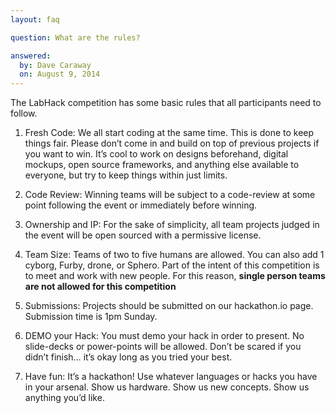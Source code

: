 ```yaml
---
layout: faq

question: What are the rules?

answered:
  by: Dave Caraway
  on: August 9, 2014
---
```

The LabHack competition has some basic rules that all participants need to follow.


1. <span class="rule-short">Fresh Code:</span> We all start coding at the same time. This is done to keep things fair. Please don’t come in and build on top of previous projects if you want to win. It’s cool to work on designs beforehand, digital mockups, open source frameworks, and anything else available to everyone, but try to keep things within just limits.

2. <span class="rule-short">Code Review:</span> Winning teams will be subject to a code-review at some point following the event or immediately before winning.

3. <span class="rule-short">Ownership and IP:</span> For the sake of simplicity, all team projects judged in the event will be open sourced with a permissive license.

4. <span class="rule-short">Team Size:</span> Teams of two to five humans are allowed. You can also add 1 cyborg, Furby, drone, or Sphero. Part of the intent of this competition is to meet and work with new people. For this reason, __single person teams are not allowed for this competition__

5. <span class="rule-short">Submissions:</span> Projects should be submitted on our hackathon.io page. Submission time is 1pm Sunday.

6. <span class="rule-short">DEMO your Hack:</span> You must demo your hack in order to present. No slide-decks or power-points will be allowed. Don’t be scared if you didn’t finish… it’s okay long as you tried your best.

7. <span class="rule-short">Have fun:</span> It’s a hackathon! Use whatever languages or hacks you have in your arsenal. Show us hardware. Show us new concepts. Show us anything you’d like.